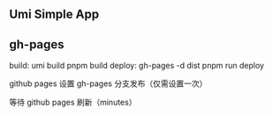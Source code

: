 ## Umi Simple App

## gh-pages

build: umi build pnpm build deploy: gh-pages -d dist pnpm run deploy

github pages 设置 gh-pages 分支发布（仅需设置一次）

等待 github pages 刷新（minutes）
